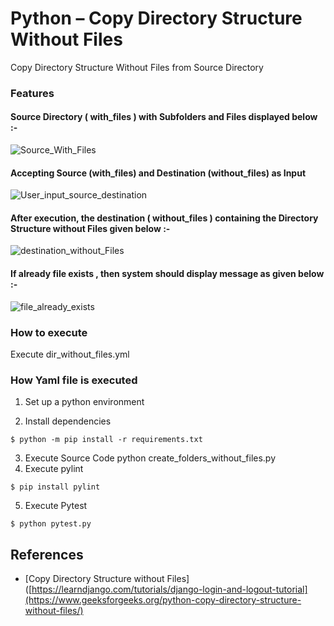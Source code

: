 # Python – Copy Directory Structure Without Files
Copy Directory Structure Without Files from Source Directory

### Features

#### Source Directory ( with_files ) with Subfolders and Files displayed below :- 
![Source_With_Files](https://github.com/vijaikannangit/create-dir-wof/assets/128213310/9327239c-cea4-4683-a7f8-fc72e74ade24)

#### Accepting Source (with_files) and Destination (without_files) as Input
![User_input_source_destination](https://github.com/vijaikannangit/create-dir-wof/assets/128213310/8d0d5467-040a-4f90-ac75-ea8fd390b365)

#### After execution, the destination ( without_files ) containing the Directory Structure without Files given below :- 
![destination_without_Files](https://github.com/vijaikannangit/create-dir-wof/assets/128213310/d7eb82c8-60b3-435e-afce-c123c8be7403)

#### If already file exists , then system should display message as given below  :- 
![file_already_exists](https://github.com/vijaikannangit/create-dir-wof/assets/128213310/30edf06e-be77-4e2c-9fd2-db9234882a3a)

### How to execute

Execute dir_without_files.yml

### How Yaml file is executed

1. Set up a python environment

2. Install dependencies
```
$ python -m pip install -r requirements.txt
```
3. Execute Source Code
python create_folders_without_files.py
4. Execute pylint
```
$ pip install pylint
```
5. Execute Pytest
```
$ python pytest.py
```
## References
* [Copy Directory Structure without Files]([https://learndjango.com/tutorials/django-login-and-logout-tutorial](https://www.geeksforgeeks.org/python-copy-directory-structure-without-files/)
